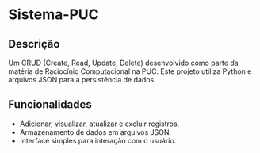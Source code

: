 # Sistema-PUC

## Descrição
Um CRUD (Create, Read, Update, Delete) desenvolvido como parte da matéria de Raciocínio Computacional na PUC. Este projeto utiliza Python e arquivos JSON para a persistência de dados.

## Funcionalidades
- Adicionar, visualizar, atualizar e excluir registros.
- Armazenamento de dados em arquivos JSON.
- Interface simples para interação com o usuário.
